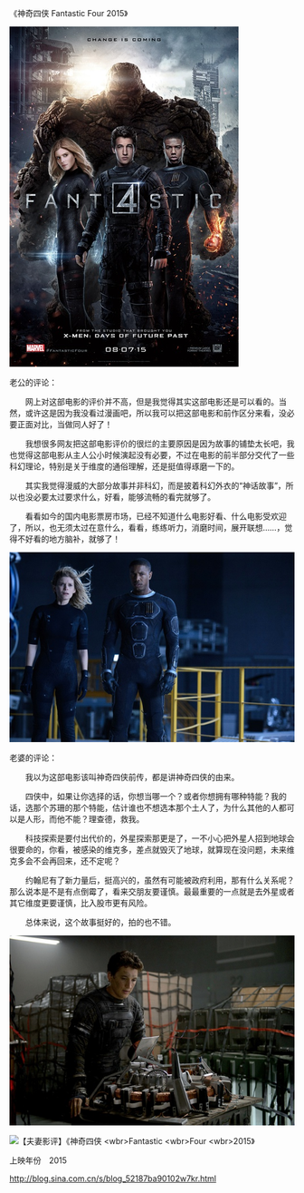 《神奇四侠 Fantastic Four 2015》

			
![](./img/001vda4xzy6Xu2t8NFS38&690.jpg)


老公的评论：


　　网上对这部电影的评价并不高，但是我觉得其实这部电影还是可以看的。当然，或许这是因为我没看过漫画吧，所以我可以把这部电影和前作区分来看，没必要正面对比，当做同人好了！


　　我想很多网友把这部电影评价的很烂的主要原因是因为故事的铺垫太长吧，我也觉得这部电影从主人公小时候演起没有必要，不过在电影的前半部分交代了一些科幻理论，特别是关于维度的通俗理解，还是挺值得琢磨一下的。


　　其实我觉得漫威的大部分故事并非科幻，而是披着科幻外衣的“神话故事”，所以也没必要太过要求什么，好看，能够流畅的看完就够了。


　　看看如今的国内电影票房市场，已经不知道什么电影好看、什么电影受欢迎了，所以，也无须太过在意什么，看看，练练听力，消磨时间，展开联想……，觉得不好看的地方脑补，就够了！

![](./img/001vda4xzy6Xu2u3BD492&690.jpg)


老婆的评论：

　　我以为这部电影该叫神奇四侠前传，都是讲神奇四侠的由来。


　　四侠中，如果让你选择的话，你想当哪一个？或者你想拥有哪种特能？我的话，选那个苏珊的那个特能，估计谁也不想选本那个土人了，为什么其他的人都可以是人形，而他不能？理查德，救我。


　　科技探索是要付出代价的，外星探索那更是了，一不小心把外星人招到地球会很要命的，你看，被感染的维克多，差点就毁灭了地球，就算现在没问题，未来维克多会不会再回来，还不定呢？


　　约翰尼有了新力量后，挺高兴的，虽然有可能被政府利用，那有什么关系呢？那么说本是不是有点倒霉了，看来交朋友要谨慎。最最重要的一点就是去外星或者其它维度更要谨慎，比入股市更有风险。

　　总体来说，这个故事挺好的，拍的也不错。

![](./img/001vda4xzy6Xu2vmXQEac&690.jpg)


<img src="http://simg.sinajs.cn/blog7style/images/common/sg_trans.gif" real_src="http://s1.sinaimg.cn/mw690/001vda4xzy6Xu2vpa8M30&690" name="image_operate_94531449129516968" alt="【夫妻影评】《神奇四侠 &lt;wbr&gt;Fantastic &lt;wbr&gt;Four &lt;wbr&gt;2015》" title="【夫妻影评】《神奇四侠 &lt;wbr&gt;Fantastic &lt;wbr&gt;Four &lt;wbr&gt;2015》">

上映年份　2015							
		
http://blog.sina.com.cn/s/blog_52187ba90102w7kr.html
